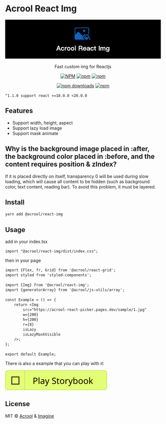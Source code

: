 # Acrool React Img

<a href="https://acrool-react-img.pages.dev/" title="Acrool React Img - Fast custom img for Reactjs">
    <img src="https://raw.githubusercontent.com/acrool/acrool-react-img/main/example/public/og.webp" alt="Acrool React Img Logo"/>
</a>

<p align="center">
    Fast custom img for Reactjs
</p>

<div align="center">

[![NPM](https://img.shields.io/npm/v/@acrool/react-img.svg?style=for-the-badge)](https://www.npmjs.com/package/@acrool/react-img)
[![npm](https://img.shields.io/bundlejs/size/@acrool/react-img?style=for-the-badge)](https://github.com/acrool/@acrool/react-img/blob/main/LICENSE)
[![npm](https://img.shields.io/npm/l/@acrool/react-img?style=for-the-badge)](https://github.com/acrool/react-img/blob/main/LICENSE)

[![npm downloads](https://img.shields.io/npm/dm/@acrool/react-img.svg?style=for-the-badge)](https://www.npmjs.com/package/@acrool/react-img)
[![npm](https://img.shields.io/npm/dt/@acrool/react-img.svg?style=for-the-badge)](https://www.npmjs.com/package/@acrool/react-img)

</div>


`^1.1.0 support react >=18.0.0 <20.0.0`

## Features

- Support width, height, aspect
- Support lazy load image
- Support mask animate

## Why is the background image placed in :after, the background color placed in :before, and the content requires position & zIndex?

If it is placed directly on itself, transparency 0 will be used during slow loading, which will cause all content to be hidden (such as background color, text content, reading bar). To avoid this problem, it must be layered.


## Install

```bash
yarn add @acrool/react-img
```

## Usage

add in your index.tsx
```tst
import "@acrool/react-img/dist/index.css";
```

then in your page
```tsx
import {Flex, fr, Grid} from '@acrool/react-grid';
import styled from 'styled-components';

import {Img} from '@acrool/react-img';
import {generatorArray} from '@acrool/js-utils/array';

const Example = () => {
    return <Img
        src="https://acrool-react-picker.pages.dev/sample/1.jpg"
        w={200}
        h={200}
        r={8}
        isLazy
        isLazyMaskVisible
    />;
};

export default Example;

```



There is also a example that you can play with it:

[![Play react-editext-example](https://raw.githubusercontent.com/acrool/acrool-react-img/main/play-in-example-button.svg)](https://acrool-react-img.pages.dev)


## License

MIT © [Acrool](https://github.com/acrool) & [Imagine](https://github.com/imagine10255)
